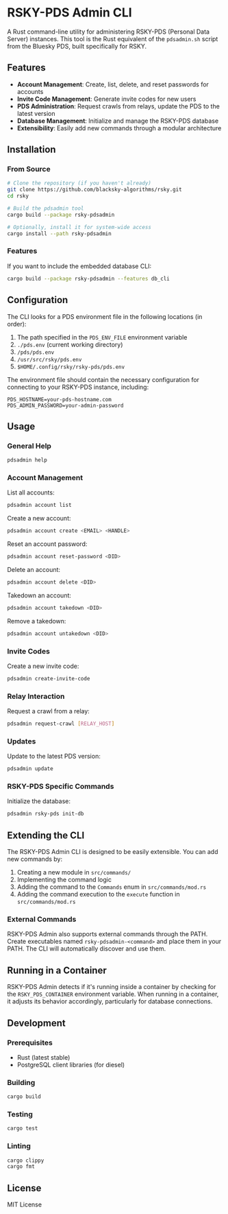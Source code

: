 # RSKY-PDS Admin CLI

A Rust command-line utility for administering RSKY-PDS (Personal Data Server) instances. This tool is the Rust equivalent of the `pdsadmin.sh` script from the Bluesky PDS, built specifically for RSKY.

## Features

- **Account Management**: Create, list, delete, and reset passwords for accounts
- **Invite Code Management**: Generate invite codes for new users
- **PDS Administration**: Request crawls from relays, update the PDS to the latest version
- **Database Management**: Initialize and manage the RSKY-PDS database
- **Extensibility**: Easily add new commands through a modular architecture

## Installation

### From Source

```bash
# Clone the repository (if you haven't already)
git clone https://github.com/blacksky-algorithms/rsky.git
cd rsky

# Build the pdsadmin tool
cargo build --package rsky-pdsadmin

# Optionally, install it for system-wide access
cargo install --path rsky-pdsadmin
```

### Features

If you want to include the embedded database CLI:

```bash
cargo build --package rsky-pdsadmin --features db_cli
```

## Configuration

The CLI looks for a PDS environment file in the following locations (in order):

1. The path specified in the `PDS_ENV_FILE` environment variable
2. `./pds.env` (current working directory)
3. `/pds/pds.env`
4. `/usr/src/rsky/pds.env`
5. `$HOME/.config/rsky/rsky-pds/pds.env`

The environment file should contain the necessary configuration for connecting to your RSKY-PDS instance, including:

```
PDS_HOSTNAME=your-pds-hostname.com
PDS_ADMIN_PASSWORD=your-admin-password
```

## Usage

### General Help

```bash
pdsadmin help
```

### Account Management

List all accounts:
```bash
pdsadmin account list
```

Create a new account:
```bash
pdsadmin account create <EMAIL> <HANDLE>
```

Reset an account password:
```bash
pdsadmin account reset-password <DID>
```

Delete an account:
```bash
pdsadmin account delete <DID>
```

Takedown an account:
```bash
pdsadmin account takedown <DID>
```

Remove a takedown:
```bash
pdsadmin account untakedown <DID>
```

### Invite Codes

Create a new invite code:
```bash
pdsadmin create-invite-code
```

### Relay Interaction

Request a crawl from a relay:
```bash
pdsadmin request-crawl [RELAY_HOST]
```

### Updates

Update to the latest PDS version:
```bash
pdsadmin update
```

### RSKY-PDS Specific Commands

Initialize the database:
```bash
pdsadmin rsky-pds init-db
```

## Extending the CLI

The RSKY-PDS Admin CLI is designed to be easily extensible. You can add new commands by:

1. Creating a new module in `src/commands/`
2. Implementing the command logic
3. Adding the command to the `Commands` enum in `src/commands/mod.rs`
4. Adding the command execution to the `execute` function in `src/commands/mod.rs`

### External Commands

RSKY-PDS Admin also supports external commands through the PATH. Create executables named `rsky-pdsadmin-<command>` and place them in your PATH. The CLI will automatically discover and use them.

## Running in a Container

RSKY-PDS Admin detects if it's running inside a container by checking for the `RSKY_PDS_CONTAINER` environment variable. When running in a container, it adjusts its behavior accordingly, particularly for database connections.

## Development

### Prerequisites

- Rust (latest stable)
- PostgreSQL client libraries (for diesel)

### Building

```bash
cargo build
```

### Testing

```bash
cargo test
```

### Linting

```bash
cargo clippy
cargo fmt
```

## License

MIT License